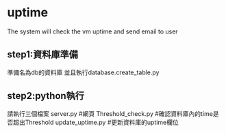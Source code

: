 # uptime
The system will check the vm uptime and send email to user
## step1:資料庫準備
準備名為db的資料庫
並且執行database.create_table.py
## step2:python執行
請執行三個檔案
server.py           #網頁
Threshold_check.py  #確認資料庫內的time是否超出Threshold
update_uptime.py    #更新資料庫的uptime欄位
